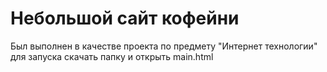 # Небольшой сайт кофейни 

Был выполнен в качестве проекта по предмету "Интернет технологии"
для запуска скачать папку и открыть main.html
